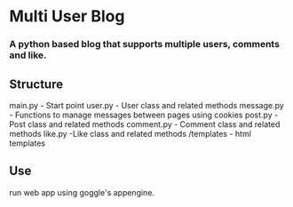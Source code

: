 # Multi User Blog

### A python based blog that supports multiple users, comments and like.

## Structure
main.py - Start point
user.py - User class and related methods
message.py - Functions to manage messages between pages using cookies
post.py - Post class and related methods
  comment.py  - Comment class and related methods
  like.py -Like class and related methods
/templates - html templates

## Use
run web app using goggle's appengine.
